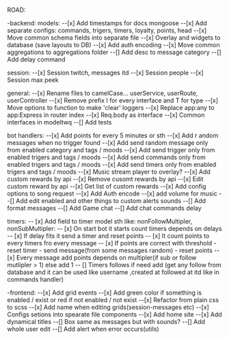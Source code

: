 ROAD:

-backend:
models:
--[x] Add timestamps for docs mongoose
--[x] Add separate configs: commands, trigers, timers, loyalty, points, head
--[x] Move common schema fields into separate file
--[x] Overlay and widgets to database (save layouts to DB)
--[x] Add auth encoding
--[x] Move common aggregations to aggregations folder
--[] Add desc to message category
--[] Add delay command

session:
--[x] Session twitch, messages itd
--[x] Session people
--[x] Session max peek

general:
--[x] Rename files to camelCase... userService, userRoute, userController
--[x] Remove prefix I for every interface and T for type
--[x] Move options to function to make 'clear' loggers
--[x] Replace app:any to app:Express in router index
--[x] Req.body as interface
--[x] Common interfaces in modeltwq
--[] Add tests

bot handlers:
--[x] Add points for every 5 minutes or sth
--[x] Add r andom messages when no trigger found
--[x] Add send random message only from enabled category and tags / moods
--[x] Add send trigger only from enabled trigers and tags / moods
--[x] Add send commands only from enabled trigers and tags / moods
--[x] Add send timers only from enabled trigers and tags / moods
--[x] Music stream player to overlay?
--[x] Add custom rewards by api
--[x] Remove cusomt rewards by api
--[x] Edit custom reward by api
--[x] Get list of custom rewards
--[x] Add config options to song request
--[x] Add Auth encode
--[x] add volume for music
--[] Add edit enabled and other things to custom alerts sounds
--[] Add format messages
--[] Add Game chat
--[] Add chat commands delay

timers:
-- [x] Add field to timer model sth like: nonFollowMultipler, nonSubMultipler:
-- [x] On start bot it starts count timers depends on delays
-- [x] If delay fits it send a timer and reset points
-- [x] It count points to every timers fro every message
-- [x] If points are correct with threshold - reset timer - send message(from some messages random) - reset points
-- [x] Every message add points depends on multipler(if sub or follow mutlipler > 1) else add 1
-- [] Timers follows if need add (get any follow from database and it can be used like username ,created at followed at itd like in commands handler)

-frontend:
--[x] Add grid events
--[x] Add green color if something is enabled / exist or red if not enabled / not exist
--[x] Refactor from plain css to scss
--[x] Add name when editing grids(session-messages etc)
--[x] Configs setions into spearate file components
--[x] Add home site
--[x] Add dynamical titles
--[] Box same as messages but with sounds?
--[] Add whole user edit
--[] Add alert when error occurs(utils)
